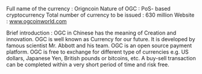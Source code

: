 Full name of the currency : Origncoin
Nature of OGC : PoS- based cryptocurrency
Total number of currency to be issued : 630 million
Website : www.ogcoinworld.com

Brief introduction : 
OGC in Chinese has the meaning of Creation and innovation. OGC is well known as Currency for our future. It is developed by famous scientist Mr. Abbott and his team. OGC is an open source payment platform. OGC is free to exchange for different type of currencies e.g. US dollars, Japanese Yen, British pounds or bitcoins, etc. A buy-sell transaction can be completed within a very short period of time and risk free.

